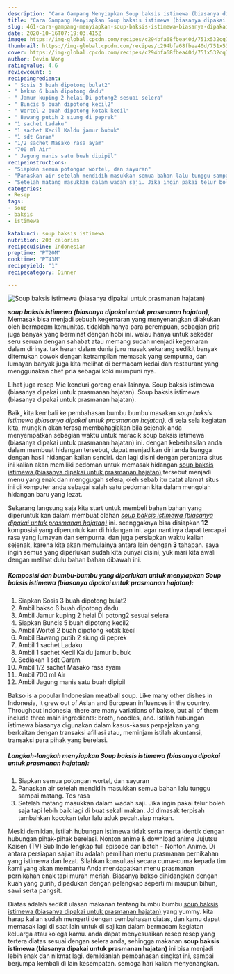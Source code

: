 ```yaml
---
description: "Cara Gampang Menyiapkan Soup baksis istimewa (biasanya dipakai untuk prasmanan hajatan) yang Bikin Ngiler"
title: "Cara Gampang Menyiapkan Soup baksis istimewa (biasanya dipakai untuk prasmanan hajatan) yang Bikin Ngiler"
slug: 461-cara-gampang-menyiapkan-soup-baksis-istimewa-biasanya-dipakai-untuk-prasmanan-hajatan-yang-bikin-ngiler
date: 2020-10-16T07:19:03.415Z
image: https://img-global.cpcdn.com/recipes/c294bfa68fbea40d/751x532cq70/soup-baksis-istimewa-biasanya-dipakai-untuk-prasmanan-hajatan-foto-resep-utama.jpg
thumbnail: https://img-global.cpcdn.com/recipes/c294bfa68fbea40d/751x532cq70/soup-baksis-istimewa-biasanya-dipakai-untuk-prasmanan-hajatan-foto-resep-utama.jpg
cover: https://img-global.cpcdn.com/recipes/c294bfa68fbea40d/751x532cq70/soup-baksis-istimewa-biasanya-dipakai-untuk-prasmanan-hajatan-foto-resep-utama.jpg
author: Devin Wong
ratingvalue: 4.6
reviewcount: 6
recipeingredient:
- " Sosis 3 buah dipotong bulat2"
- " bakso 6 buah dipotong dadu"
- " Jamur kuping 2 helai Di potong2 sesuai selera"
- " Buncis 5 buah dipotong kecil2"
- " Wortel 2 buah dipotong kotak kecil"
- " Bawang putih 2 siung di peprek"
- "1 sachet Ladaku"
- "1 sachet Kecil Kaldu jamur bubuk"
- "1 sdt Garam"
- "1/2 sachet Masako rasa ayam"
- "700 ml Air"
- " Jagung manis satu buah dipipil"
recipeinstructions:
- "Siapkan semua potongan wortel, dan sayuran"
- "Panaskan air setelah mendidih masukkan semua bahan lalu tunggu sampai matang. Tes rasa"
- "Setelah matang masukkan dalam wadah saji. Jika ingin pakai telur boleh saja tapi lebih baik lagi di buat sekali makan. Jd dimasak terpisah tambahkan kocokan telur lalu aduk pecah.siap makan."
categories:
- Resep
tags:
- soup
- baksis
- istimewa

katakunci: soup baksis istimewa 
nutrition: 203 calories
recipecuisine: Indonesian
preptime: "PT20M"
cooktime: "PT43M"
recipeyield: "1"
recipecategory: Dinner

---
```



![Soup baksis istimewa (biasanya dipakai untuk prasmanan hajatan)](https://img-global.cpcdn.com/recipes/c294bfa68fbea40d/751x532cq70/soup-baksis-istimewa-biasanya-dipakai-untuk-prasmanan-hajatan-foto-resep-utama.jpg)

<b><i>soup baksis istimewa (biasanya dipakai untuk prasmanan hajatan)</i></b>, Memasak bisa menjadi sebuah kegemaran yang menyenangkan dilakukan oleh bermacam komunitas. tidaklah hanya para perempuan, sebagian pria juga banyak yang berminat dengan hobi ini. walau hanya untuk sekedar seru seruan dengan sahabat atau memang sudah menjadi kegemaran dalam dirinya. tak heran dalam dunia juru masak sekarang sedikit banyak ditemukan cowok dengan ketrampilan memasak yang sempurna, dan lumayan banyak juga kita melihat di bermacam kedai dan restaurant yang menggunakan chef pria sebagai koki mumpuni nya.

Lihat juga resep Mie kenduri goreng enak lainnya. Soup baksis istimewa (biasanya dipakai untuk prasmanan hajatan). Soup baksis istimewa (biasanya dipakai untuk prasmanan hajatan).

Baik, kita kembali ke pembahasan bumbu bumbu masakan <i>soup baksis istimewa (biasanya dipakai untuk prasmanan hajatan)</i>. di sela sela kegiatan kita, mungkin akan terasa membahagiakan bila sejenak anda menyempatkan sebagian waktu untuk meracik soup baksis istimewa (biasanya dipakai untuk prasmanan hajatan) ini. dengan keberhasilan anda dalam membuat hidangan tersebut, dapat menjadikan diri anda bangga dengan hasil hidangan kalian sendiri. dan lagi disini dengan perantara situs ini kalian akan memiliki pedoman untuk memasak hidangan <u>soup baksis istimewa (biasanya dipakai untuk prasmanan hajatan)</u> tersebut menjadi menu yang enak dan menggugah selera, oleh sebab itu catat alamat situs ini di komputer anda sebagai salah satu pedoman kita dalam mengolah hidangan baru yang lezat.


Sekarang langsung saja kita start untuk membeli bahan bahan yang diperuntuk kan dalam membuat olahan <u><i>soup baksis istimewa (biasanya dipakai untuk prasmanan hajatan)</i></u> ini. seenggaknya bisa disiapkan <b>12</b> komposisi yang diperuntuk kan di hidangan ini. agar nantinya dapat tercapai rasa yang lumayan dan sempurna. dan juga persiapkan waktu kalian sejenak, karena kita akan memulainya antara lain dengan <b>3</b> tahapan. saya ingin semua yang diperlukan sudah kita punyai disini, yuk mari kita awali dengan melihat dulu bahan bahan dibawah ini.

<!--inarticleads1-->

##### Komposisi dan bumbu-bumbu yang diperlukan untuk menyiapkan Soup baksis istimewa (biasanya dipakai untuk prasmanan hajatan):

1. Siapkan  Sosis 3 buah dipotong bulat2
1. Ambil  bakso 6 buah dipotong dadu
1. Ambil  Jamur kuping 2 helai Di potong2 sesuai selera
1. Siapkan  Buncis 5 buah dipotong kecil2
1. Ambil  Wortel 2 buah dipotong kotak kecil
1. Ambil  Bawang putih 2 siung di peprek
1. Ambil 1 sachet Ladaku
1. Ambil 1 sachet Kecil Kaldu jamur bubuk
1. Sediakan 1 sdt Garam
1. Ambil 1/2 sachet Masako rasa ayam
1. Ambil 700 ml Air
1. Ambil  Jagung manis satu buah dipipil


Bakso is a popular Indonesian meatball soup. Like many other dishes in Indonesia, it grew out of Asian and European influences in the country. Throughout Indonesia, there are many variations of bakso, but all of them include three main ingredients: broth, noodles, and. Istilah hubungan istimewa biasanya digunakan dalam kasus-kasus perpajakan yang berkaitan dengan transaksi afiliasi atau, meminjam istilah akuntansi, transaksi para pihak yang berelasi. 

<!--inarticleads2-->

##### Langkah-langkah menyiapkan Soup baksis istimewa (biasanya dipakai untuk prasmanan hajatan):

1. Siapkan semua potongan wortel, dan sayuran
1. Panaskan air setelah mendidih masukkan semua bahan lalu tunggu sampai matang. Tes rasa
1. Setelah matang masukkan dalam wadah saji. Jika ingin pakai telur boleh saja tapi lebih baik lagi di buat sekali makan. Jd dimasak terpisah tambahkan kocokan telur lalu aduk pecah.siap makan.


Meski demikian, istilah hubungan istimewa tidak serta merta identik dengan hubungan pihak-pihak berelasi. Nonton anime &amp; download anime Jujutsu Kaisen (TV) Sub Indo lengkap full episode dan batch - Nonton Anime. Di antara persiapan sajian itu adalah pemilihan menu prasmanan pernikahan yang istimewa dan lezat. Silahkan konsultasi secara cuma-cuma kepada tim kami yang akan membantu Anda mendapatkan menu prasmanan pernikahan enak tapi murah meriah. Biasanya bakso dihidangkan dengan kuah yang gurih, dipadukan dengan pelengkap seperti mi maupun bihun, sawi serta pangsit. 

Diatas adalah sedikit ulasan makanan tentang bumbu bumbu <u>soup baksis istimewa (biasanya dipakai untuk prasmanan hajatan)</u> yang yummy. kita harap kalian sudah mengerti dengan pembahasan diatas, dan kamu dapat memasak lagi di saat lain untuk di sajikan dalam bermacam kegiatan keluarga atau kolega kamu. anda dapat menyesuaikan resep resep yang tertera diatas sesuai dengan selera anda, sehingga makanan <b>soup baksis istimewa (biasanya dipakai untuk prasmanan hajatan)</b> ini bisa menjadi lebih enak dan nikmat lagi. demikianlah pembahasan singkat ini, sampai berjumpa kembali di lain kesempatan. semoga hari kalian menyenangkan.
